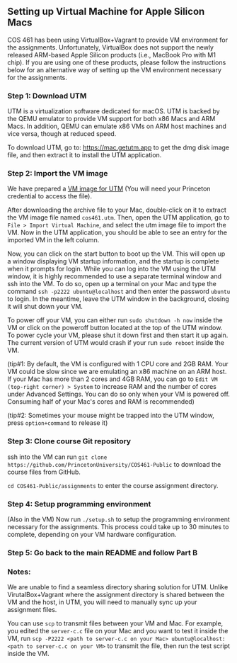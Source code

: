 
## Setting up Virtual Machine for Apple Silicon Macs

COS 461 has been using VirtualBox+Vagrant to provide VM environment for the 
assignments. Unfortunately, VirtualBox does not support the newly released 
ARM-based Apple Silicon products (i.e., MacBook Pro with M1 chip). If you 
are using one of these products, please follow the instructions below for an 
alternative way of setting up the VM environment necessary for the assignments.

### Step 1: Download UTM

UTM is a virtualization software dedicated for macOS. UTM is backed by the 
QEMU emulator to provide VM support for both x86 Macs and ARM Macs. In 
addition, QEMU can emulate x86 VMs on ARM host machines and vice versa, 
though at reduced speed.

To download UTM, go to: https://mac.getutm.app to get the dmg disk image 
file, and then extract it to install the UTM application.

### Step 2: Import the VM image

We have prepared a [VM image for UTM](https://drive.google.com/file/d/17t-du78P7SNDzF3Br3Y9tquHhGptZSUG/view?usp=sharing) 
(You will need your Princeton credential to access the file).

After downloading the archive file to your Mac, double-click on it to extract 
the VM image file named `cos461.utm`. Then, open the UTM application, go to 
`File > Import Virtual Machine`, and select the utm image file to import the 
VM. Now in the UTM application, you should be able to see an entry for the 
imported VM in the left column. 

Now, you can click on the start button to boot up the VM. This will open up a 
window displaying VM startup information, and the startup is complete when it 
prompts for login. While you can log into the VM using the UTM window, it is 
highly recommended to use a separate terminal window and ssh into the VM. To 
do so, open up a terminal on your Mac and type the command 
`ssh -p2222 ubuntu@localhost` and then enter the password `ubuntu` to login. 
In the meantime, leave the UTM window in the background, closing it will shut 
down your VM.

To power off your VM, you can either run `sudo shutdown -h now` inside the VM 
or click on the poweroff button located at the top of the UTM window. To power 
cycle your VM, please shut it down first and then start it up again. The 
current version of UTM would crash if your run `sudo reboot` inside the VM.

(tip#1: By default, the VM is configured with 1 CPU core and 2GB RAM. Your VM 
could be slow since we are emulating an x86 machine on an ARM host. If your 
Mac has more than 2 cores and 4GB RAM, you can go to 
`Edit VM (top-right corner) > System` to increase RAM and the number of cores 
under Advanced Settings. You can do so only when your VM is powered off. 
Consuming half of your Mac's cores and RAM is recommended)

(tip#2: Sometimes your mouse might be trapped into the UTM window, press 
`option+command` to release it)

### Step 3: Clone course Git repository

ssh into the VM can run `git clone https://github.com/PrincetonUniversity/COS461-Public` 
to download the course files from GitHub.

`cd COS461-Public/assignments` to enter the course assignment directory.

### Step 4: Setup programming environment

(Also in the VM) Now run `./setup.sh` to setup the programming environment necessary for the 
assignments. This process could take up to 30 minutes to complete, depending 
on your VM hardware configuration. 

### Step 5: Go back to the main README and follow Part B

### Notes:

We are unable to find a seamless directory sharing solution for UTM. Unlike 
VirutalBox+Vagrant where the assignment directory is shared between the VM and 
the host, in UTM, you will need to manually sync up your assignment files. 

You can use `scp` to transmit files between your VM and Mac. For example, you 
edited the `server-c.c` file on your Mac and you want to test it inside the VM, 
run `scp -P2222 <path to server-c.c on your Mac> ubuntu@localhost:<path to server-c.c on your VM>` 
to transmit the file, then run the test script inside the VM.
